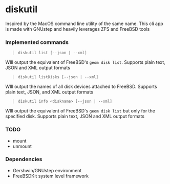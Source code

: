 # diskutil

Inspired by the MacOS command line utility of the same name. This cli app is made with GNUstep and heavily leverages ZFS and FreeBSD tools


### Implemented commands

> `diskutil list [--json | --xml]` 

WIll output the equivalent of FreeBSD's `geom disk list`. Supports plain text, JSON and XML output formats

> `diskutil listDisks [--json | --xml]` 

WIll output the names of all disk devices attached to FreeBSD. Supports plain text, JSON, and XML output formats

> `diskutil info <diskname> [--json | --xml]` 

WIll output the equivalent of FreeBSD's `geom disk list` but only for the specified disk. Supports plain text, JSON and XML output formats


### TODO

- mount
- unmount


### Dependencies

- Gershwin/GNUstep environment
- FreeBSDKit system level framework
